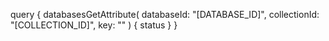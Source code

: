 query {
    databasesGetAttribute(
        databaseId: "[DATABASE_ID]",
        collectionId: "[COLLECTION_ID]",
        key: ""
    ) {
        status
    }
}
